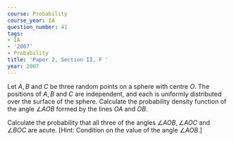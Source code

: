 ```yaml
---
course: Probability
course_year: IA
question_number: 41
tags:
- IA
- '2007'
- Probability
title: 'Paper 2, Section II, F '
year: 2007
---
```




Let $A, B$ and $C$ be three random points on a sphere with centre $O$. The positions of $A, B$ and $C$ are independent, and each is uniformly distributed over the surface of the sphere. Calculate the probability density function of the angle $\angle A O B$ formed by the lines $O A$ and $O B$.

Calculate the probability that all three of the angles $\angle A O B, \angle A O C$ and $\angle B O C$ are acute. [Hint: Condition on the value of the angle $\angle A O B$.]